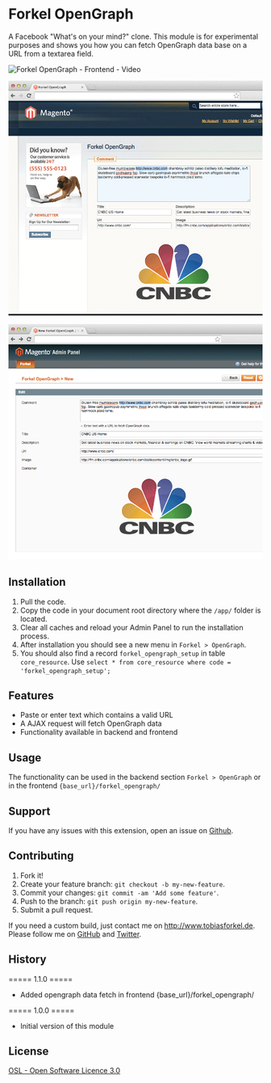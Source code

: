 # Forkel OpenGraph
A Facebook "What's on your mind?" clone. This module is for experimental purposes and shows you how you can fetch OpenGraph data base on a URL from a textarea field.

![Forkel OpenGraph - Frontend - Video](https://raw.githubusercontent.com/tobias-forkel/Forkel_OpenGraph/master/preview/frontend/video.gif)

![Forkel OpenGraph - Frontend - Preview](https://raw.githubusercontent.com/tobias-forkel/Forkel_OpenGraph/master/preview/frontend/1.gif)

![Forkel OpenGraph - Backend - Preview](https://raw.githubusercontent.com/tobias-forkel/Forkel_OpenGraph/master/preview/backend/1.gif)

## Installation
1. Pull the code.
2. Copy the code in your document root directory where the `/app/` folder is located.
4. Clear all caches and reload your Admin Panel to run the installation process.
5. After installation you should see a new menu in `Forkel > OpenGraph`.
6. You should also find a record `forkel_opengraph_setup` in table `core_resource`. Use `select * from core_resource where code = 'forkel_opengraph_setup';`

## Features
* Paste or enter text which contains a valid URL
* A AJAX request will fetch OpenGraph data
* Functionality available in backend and frontend

## Usage
The functionality can be used in the backend section `Forkel > OpenGraph` or in the frontend `{base_url}/forkel_opengraph/`

## Support
If you have any issues with this extension, open an issue on [Github](https://github.com/tobias-forkel/Forkel_OpenGraph/issues).

## Contributing
1. Fork it!
2. Create your feature branch: `git checkout -b my-new-feature`.
3. Commit your changes: `git commit -am 'Add some feature'`.
4. Push to the branch: `git push origin my-new-feature`.
5. Submit a pull request.

If you need a custom build, just contact me on http://www.tobiasforkel.de. Please follow me on [GitHub](https://github.com/tobias-forkel) and [Twitter](https://twitter.com/tobiasforkel).

## History
===== 1.1.0 =====
* Added opengraph data fetch in frontend {base_url}/forkel_opengraph/

===== 1.0.0 =====
* Initial version of this module

## License
[OSL - Open Software Licence 3.0](http://opensource.org/licenses/osl-3.0.php)
